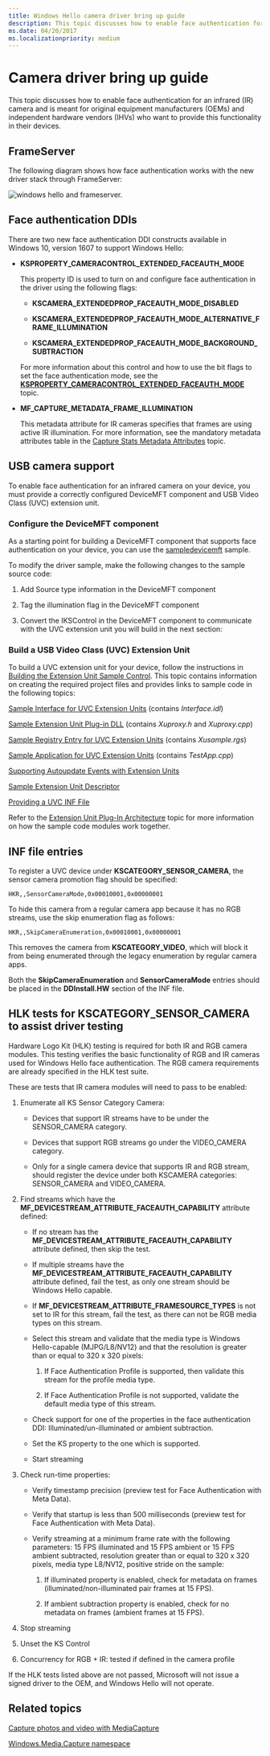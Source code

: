 ```yaml
---
title: Windows Hello camera driver bring up guide
description: This topic discusses how to enable face authentication for an infrared (IR) camera and is meant for original equipment manufacturers (OEMs) and independent hardware vendors (IHVs).
ms.date: 04/20/2017
ms.localizationpriority: medium
---
```


# Camera driver bring up guide

This topic discusses how to enable face authentication for an infrared (IR) camera and is meant for original equipment manufacturers (OEMs) and independent hardware vendors (IHVs) who want to provide this functionality in their devices.

## FrameServer

The following diagram shows how face authentication works with the new driver stack through FrameServer:

![windows hello and frameserver.](images/windows-hello-device-model.png)

## Face authentication DDIs

There are two new face authentication DDI constructs available in Windows 10, version 1607 to support Windows Hello:

- **KSPROPERTY\_CAMERACONTROL\_EXTENDED\_FACEAUTH\_MODE**

  This property ID is used to turn on and configure face authentication in the driver using the following flags:

  - **KSCAMERA\_EXTENDEDPROP\_FACEAUTH\_MODE\_DISABLED**

  - **KSCAMERA\_EXTENDEDPROP\_FACEAUTH\_MODE\_ALTERNATIVE\_FRAME\_ILLUMINATION**

  - **KSCAMERA\_EXTENDEDPROP\_FACEAUTH\_MODE\_BACKGROUND\_SUBTRACTION**

  For more information about this control and how to use the bit flags to set the face authentication mode, see the [**KSPROPERTY\_CAMERACONTROL\_EXTENDED\_FACEAUTH\_MODE**](./ksproperty-cameracontrol-extended-faceauth-mode.md) topic.

- **MF\_CAPTURE\_METADATA\_FRAME\_ILLUMINATION**

    This metadata attribute for IR cameras specifies that frames are using active IR illumination. For more information, see the mandatory metadata attributes table in the [Capture Stats Metadata Attributes](mf-capture-metadata.md) topic.

## USB camera support

To enable face authentication for an infrared camera on your device, you must provide a correctly configured DeviceMFT component and USB Video Class (UVC) extension unit.

### Configure the DeviceMFT component

As a starting point for building a DeviceMFT component that supports face authentication on your device, you can use the [sampledevicemft](/samples/microsoft/windows-driver-samples/driver-device-transform-sample/) sample.

To modify the driver sample, make the following changes to the sample source code:

1. Add Source type information in the DeviceMFT component

1. Tag the illumination flag in the DeviceMFT component

1. Convert the IKSControl in the DeviceMFT component to communicate with the UVC extension unit you will build in the next section:

### Build a USB Video Class (UVC) Extension Unit

To build a UVC extension unit for your device, follow the instructions in [Building the Extension Unit Sample Control](building-the-extension-unit-sample-control.md). This topic contains information on creating the required project files and provides links to sample code in the following topics:

[Sample Interface for UVC Extension Units](sample-interface-for-uvc-extension-units.md) (contains *Interface.idl*)

[Sample Extension Unit Plug-in DLL](sample-extension-unit-plug-in-dll.md) (contains *Xuproxy.h* and *Xuproxy.cpp*)

[Sample Registry Entry for UVC Extension Units](sample-registry-entry-for-uvc-extension-units.md) (contains *Xusample.rgs*)

[Sample Application for UVC Extension Units](sample-application-for-uvc-extension-units.md) (contains *TestApp.cpp*)

[Supporting Autoupdate Events with Extension Units](supporting-autoupdate-events-with-extension-units.md)

[Sample Extension Unit Descriptor](sample-extension-unit-descriptor.md)

[Providing a UVC INF File](providing-a-uvc-inf-file.md)

Refer to the [Extension Unit Plug-In Architecture](extension-unit-plug-in-architecture.md) topic for more information on how the sample code modules work together.

## INF file entries

To register a UVC device under **KSCATEGORY\_SENSOR\_CAMERA**, the sensor camera promotion flag should be specified:

```INF
HKR,,SensorCameraMode,0x00010001,0x00000001
```

To hide this camera from a regular camera app because it has no RGB streams, use the skip enumeration flag as follows:

```INF
HKR,,SkipCameraEnumeration,0x00010001,0x00000001
```

This removes the camera from **KSCATEGORY\_VIDEO**, which will block it from being enumerated through the legacy enumeration by regular camera apps.

Both the **SkipCameraEnumeration** and **SensorCameraMode** entries should be placed in the **DDInstall.HW** section of the INF file.

## HLK tests for KSCATEGORY\_SENSOR\_CAMERA to assist driver testing

Hardware Logo Kit (HLK) testing is required for both IR and RGB camera modules. This testing verifies the basic functionality of RGB and IR cameras used for Windows Hello face authentication. The RGB camera requirements are already specified in the HLK test suite.

These are tests that IR camera modules will need to pass to be enabled:

1. Enumerate all KS Sensor Category Camera:

    - Devices that support IR streams have to be under the SENSOR\_CAMERA category.

    - Devices that support RGB streams go under the VIDEO\_CAMERA category.

    - Only for a single camera device that supports IR and RGB stream, should register the device under both KSCAMERA categories: SENSOR\_CAMERA and VIDEO\_CAMERA.

1. Find streams which have the **MF\_DEVICESTREAM\_ATTRIBUTE\_FACEAUTH\_CAPABILITY** attribute defined:

    - If no stream has the **MF\_DEVICESTREAM\_ATTRIBUTE\_FACEAUTH\_CAPABILITY** attribute defined, then skip the test.

    - If multiple streams have the **MF\_DEVICESTREAM\_ATTRIBUTE\_FACEAUTH\_CAPABILITY** attribute defined, fail the test, as only one stream should be Windows Hello capable.

    - If **MF\_DEVICESTREAM\_ATTRIBUTE\_FRAMESOURCE\_TYPES** is not set to IR for this stream, fail the test, as there can not be RGB media types on this stream.

    - Select this stream and validate that the media type is Windows Hello-capable (MJPG/L8/NV12) and that the resolution is greater than or equal to 320 x 320 pixels:

        1. If Face Authentication Profile is supported, then validate this stream for the profile media type.

        1. If Face Authentication Profile is not supported, validate the default media type of this stream.

    - Check support for one of the properties in the face authentication DDI: Illuminated/un-illuminated or ambient subtraction.

    - Set the KS property to the one which is supported.

    - Start streaming

1. Check run-time properties:

    - Verify timestamp precision (preview test for Face Authentication with Meta Data).

    - Verify that startup is less than 500 milliseconds (preview test for Face Authentication with Meta Data).
  
    - Verify streaming at a minimum frame rate with the following parameters: 15 FPS illuminated and 15 FPS ambient or 15 FPS ambient subtracted, resolution greater than or equal to 320 x 320 pixels, media type L8/NV12, positive stride on the sample:

        1. If illuminated property is enabled, check for metadata on frames (illuminated/non-illuminated pair frames at 15 FPS).

        1. If ambient subtraction property is enabled, check for no metadata on frames (ambient frames at 15 FPS).

1. Stop streaming

1. Unset the KS Control

1. Concurrency for RGB + IR: tested if defined in the camera profile

If the HLK tests listed above are not passed, Microsoft will not issue a signed driver to the OEM, and Windows Hello will not operate.

## Related topics

[Capture photos and video with MediaCapture](/windows/uwp/audio-video-camera/capture-photos-and-video-with-mediacapture)  

[Windows.Media.Capture namespace](/uwp/api/Windows.Media.Capture)
